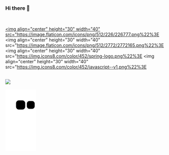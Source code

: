 ### Hi there 👋
<div>
  <a href="https://github.com/ViniciusAnjoss
  <img height="180em" src="https://github-readme-stats.vercel.app/api?username=luisfsm&show_icons=true&theme=dark&include_all_commits=true&count_private=true%22/%3E
  <img height="180em" src="https://github-readme-stats.vercel.app/api/top-langs/?username=luisfsm&layout=compact&langs_count=7&theme=dark%22/%3E
</div>
<div style="display: inline_block"><br>


  <img align="center" height="30" width="40" src="https://image.flaticon.com/icons/png/512/226/226777.png%22%3E
  <img align="center" height="30" width="40" src="https://image.flaticon.com/icons/png/512/2772/2772165.png%22%3E
  <img align="center" height="30" width="40" src="https://img.icons8.com/color/452/spring-logo.png%22%3E
  <img align="center" height="30" width="40" src="https://img.icons8.com/color/452/javascript--v1.png%22%3E
</div>
 
  ##

  <a href="www.linkedin.com/in/vinicius-aanjoss" target="_blank"><img src="https://img.shields.io/badge/-LinkedIn-%230077B5?style=for-the-badge&logo=linkedin&logoColor=white" target="_blank"></a>
</div>

![Snake animation](https://github.com/rafaballerini/rafaballerini/blob/output/github-contribution-grid-snake.svg)
<!--
**ViniciusAnjoss/ViniciusAnjoss** is a ✨ _special_ ✨ repository because its `README.md` (this file) appears on your GitHub profile.

Here are some ideas to get you started:

- 🔭 I’m currently working on ...
- 🌱 I’m currently learning ...
- 👯 I’m looking to collaborate on ...
- 🤔 I’m looking for help with ...
- 💬 Ask me about ...
- 📫 How to reach me: ...
- 😄 Pronouns: ...
- ⚡ Fun fact: ...
-->
